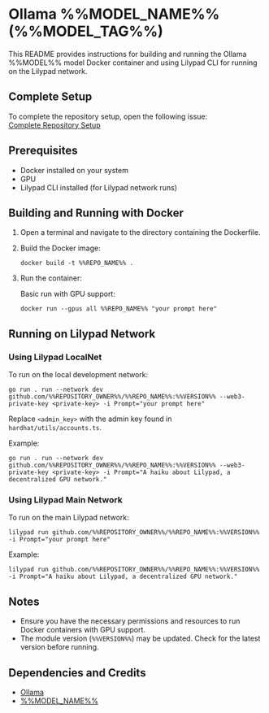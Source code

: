 # Ollama %%MODEL_NAME%% (%%MODEL_TAG%%)

This README provides instructions for building and running the Ollama %%MODEL%% model Docker container and using Lilypad CLI for running on the Lilypad network.

## Complete Setup

To complete the repository setup, open the following issue:    
[Complete Repository Setup](./issues/new?template=complete_setup.yml)

## Prerequisites

- Docker installed on your system
- GPU
- Lilypad CLI installed (for Lilypad network runs)

## Building and Running with Docker

1. Open a terminal and navigate to the directory containing the Dockerfile.

2. Build the Docker image:
   ```
   docker build -t %%REPO_NAME%% .
   ```

3. Run the container:

   Basic run with GPU support:
   ```
   docker run --gpus all %%REPO_NAME%% "your prompt here"
   ```

## Running on Lilypad Network

### Using Lilypad LocalNet

To run on the local development network:

```
go run . run --network dev github.com/%%REPOSITORY_OWNER%%/%%REPO_NAME%%:%%VERSION%% --web3-private-key <private-key> -i Prompt="your prompt here"
```

Replace `<admin_key>` with the admin key found in `hardhat/utils/accounts.ts`.

Example:
```
go run . run --network dev github.com/%%REPOSITORY_OWNER%%/%%REPO_NAME%%:%%VERSION%% --web3-private-key <private-key> -i Prompt="A haiku about Lilypad, a decentralized GPU network."
```

### Using Lilypad Main Network

To run on the main Lilypad network:

```
lilypad run github.com/%%REPOSITORY_OWNER%%/%%REPO_NAME%%:%%VERSION%% -i Prompt="your prompt here"
```

Example:
```
lilypad run github.com/%%REPOSITORY_OWNER%%/%%REPO_NAME%%:%%VERSION%% -i Prompt="A haiku about Lilypad, a decentralized GPU network."
```

## Notes

- Ensure you have the necessary permissions and resources to run Docker containers with GPU support.
- The module version (`%%VERSION%%`) may be updated. Check for the latest version before running.

## Dependencies and Credits

- [Ollama](https://ollama.com/)
- [%%MODEL_NAME%%](%%MODEL_URL%%)